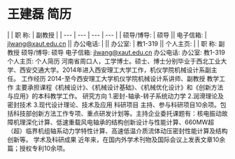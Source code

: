 # 王建磊 简历

|  | 职 称: | 副教授 |
| --- | --- | --- | --- |
| 硕导/博导: | 硕导 || 电子信箱: | jlwang@xaut.edu.cn || 办公电话: |  || 办公室: | 教1-319 || 个人主页: |  |
职 称:
副教授
硕导/博导:
硕导
电子信箱:
jlwang@xaut.edu.cn
办公电话:
办公室:
教1-319
个人主页:
个人简历
河南省周口人，工学博士。硕士、博士分别毕业于西北工业大学、西安交通大学。2014年进入西安理工大学工作，机仪学院机械设计系副主任。
工作经历
2014-至今西安理工大学机仪学院机械设计系讲师、副教授
教学工作
主要承担课程《机械设计》、《机械设计基础》、《机械优化设计》和《创新方法与应用》的本科教学工作。
研究方向
1.密封-轴承-转子系统动力学
2.润滑理论及密封技术
3.现代设计理论、技术及应用
科研项目
主持、参与科研项目10余项。包括科技部创新方法工作专项、重点研发计划等。主持企业委托课题有：核电振动故障机理深化计算、低速重载风电轴承的结构创新设计与性能计算、660MW超（超）临界机组轴系动力学特性计算、高速低温介质流体动压密封性能计算及结构创新等。
学术及科研成果
近年来，在国内外学术刊物及国际会议上发表文章10余篇；授权专利10余项。
